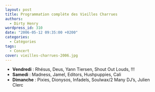 ```yaml
---
layout: post
title: Programmation complète des Vieilles Charrues
authors:
  - Dirty Henry
wordpress_id: 310
date: "2006-05-12 09:35:00 +0200"
categories:
  - Catégories
tags:
  - Concert
cover: vieilles-charrues-2006.jpg
---
```


- **Vendredi** : Rhésus, Deus, Yann Tiersen, Shout Out Louds, !!!
- **Samedi** : Madness, Jamel, Editors, Hushpuppies, Cali
- **Dimanche** : Pixies, Dionysos, Infadels, Soulwax/2 Many DJ’s, Julien Clerc
